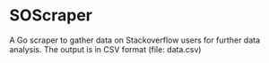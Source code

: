 # SOScraper
A Go scraper to gather data on Stackoverflow users for further data analysis. The output is in CSV format (file: data.csv)
